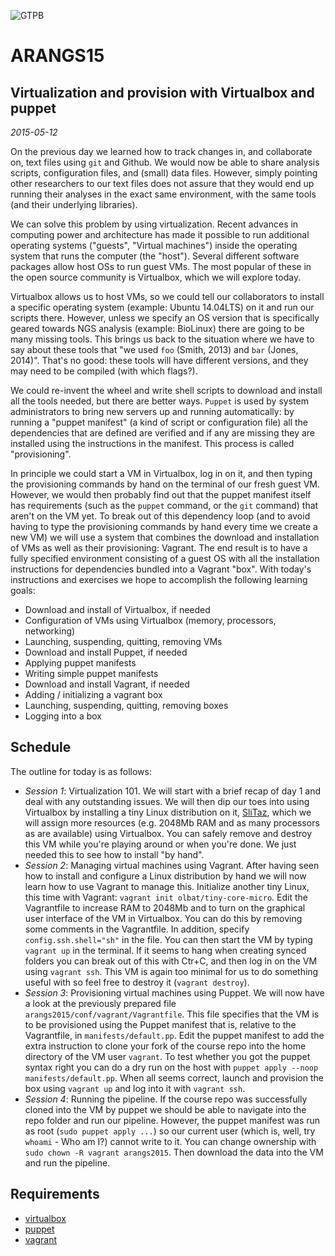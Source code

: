 ![GTPB](http://gtpb.igc.gulbenkian.pt/bicourses/images/GTPB2015logo.png "GTPB")

ARANGS15
========
Virtualization and provision with Virtualbox and puppet
-------------------------------------------------------
*2015-05-12*

On the previous day we learned how to track changes in, and collaborate on, text files 
using `git` and Github. We would now be able to share analysis scripts, configuration
files, and (small) data files. However, simply pointing other researchers to our text
files does not assure that they would end up running their analyses in the exact same 
environment, with the same tools (and their underlying libraries).

We can solve this problem by using virtualization. Recent advances in computing power and
architecture has made it possible to run additional operating systems ("guests", "Virtual
machines") inside the operating system that runs the computer (the "host"). Several 
different software packages allow host OSs to run guest VMs. The most popular of these in
the open source community is Virtualbox, which we will explore today.

Virtualbox allows us to host VMs, so we could tell our collaborators to install a specific
operating system (example: Ubuntu 14.04LTS) on it and run our scripts there. However, 
unless we specify an OS version that is specifically geared towards NGS analysis (example:
BioLinux) there are going to be many missing tools. This brings us back to the situation
where we have to say about these tools that "we used `foo` (Smith, 2013) and `bar` 
(Jones, 2014)". That's no good: these tools will have different versions, and they may 
need to be compiled (with which flags?).

We could re-invent the wheel and write shell scripts to download and install all the tools
needed, but there are better ways. `Puppet` is used by system administrators to bring new
servers up and running automatically: by running a "puppet manifest" (a kind of script or
configuration file) all the dependencies that are defined are verified and if any are 
missing they are installed using the instructions in the manifest. This process is called
"provisioning".

In principle we could start a VM in Virtualbox, log in on it, and then typing the 
provisioning commands by hand on the terminal of our fresh guest VM. However, we would 
then probably find out that the puppet manifest itself has requirements (such as the 
`puppet` command, or the `git` command) that aren't on the VM yet. To break out of this
dependency loop (and to avoid having to type the provisioning commands by hand every time
we create a new VM) we will use a system that combines the download and installation of
VMs as well as their provisioning: Vagrant. The end result is to have a fully specified
environment consisting of a guest OS with all the installation instructions for 
dependencies bundled into a Vagrant "box". With today's instructions and exercises we 
hope to accomplish the following learning goals:

- Download and install of Virtualbox, if needed
- Configuration of VMs using Virtualbox (memory, processors, networking)
- Launching, suspending, quitting, removing VMs
- Download and install Puppet, if needed
- Applying puppet manifests
- Writing simple puppet manifests
- Download and install Vagrant, if needed
- Adding / initializing a vagrant box
- Launching, suspending, quitting, removing boxes
- Logging into a box


Schedule
--------

The outline for today is as follows:

- _Session 1_: Virtualization 101. We will start with a brief recap of day 1 and deal with 
any outstanding issues. We will then dip our toes into using Virtualbox by installing a 
tiny Linux distribution on it, [SliTaz](http://www.slitaz.org/en/get/), which we will 
assign more resources (e.g. 2048Mb RAM and as many processors as are available) using
Virtualbox. You can safely remove and destroy this VM while you're playing around or when 
you're done. We just needed this to see how to install "by hand".
- _Session 2_: Managing virtual machines using Vagrant. After having seen how to install
and configure a Linux distribution by hand we will now learn how to use Vagrant to manage
this. Initialize another tiny Linux, this time with Vagrant: 
`vagrant init olbat/tiny-core-micro`. Edit the Vagrantfile to increase RAM to 2048Mb and
to turn on the graphical user interface of the VM in Virtualbox. You can do this by 
removing some comments in the Vagrantfile. In addition, specify `config.ssh.shell="sh"` 
in the file. You can then start the VM by typing `vagrant up` in the terminal. If it seems
to hang when creating synced folders you can break out of this with Ctr+C, and then log
in on the VM using `vagrant ssh`. This VM is again too minimal for us to do something 
useful with so feel free to destroy it (`vagrant destroy`).
- _Session 3_: Provisioning virtual machines using Puppet. We will now have a look at the
previously prepared file `arangs2015/conf/vagrant/Vagrantfile`. This file specifies that
the VM is to be provisioned using the Puppet manifest that is, relative to the 
Vagrantfile, in `manifests/default.pp`. Edit the puppet manifest to add the extra
instruction to clone your fork of the course repo into the home directory of the VM user
`vagrant`. To test whether you got the puppet syntax right you can do a dry run on the 
host with `puppet apply --noop manifests/default.pp`. When all seems correct, launch and
provision the box using `vagrant up` and log into it with `vagrant ssh`.
- _Session 4_: Running the pipeline. If the course repo was successfully cloned into the 
VM by puppet we should be able to navigate into the repo folder and run our pipeline. 
However, the puppet manifest was run as root (`sudo puppet apply ...`) so our current user 
(which is, well, try `whoami` - Who am I?) cannot write to it. You can change ownership 
with `sudo chown -R vagrant arangs2015`. Then download the data into the VM and run the 
pipeline.

Requirements
------------

* [virtualbox](https://www.virtualbox.org/wiki/Downloads)
* [puppet](https://github.com/puppetlabs/puppet/releases)
* [vagrant](https://www.vagrantup.com/downloads.html)